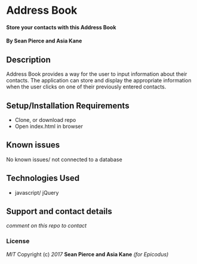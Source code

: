 # Address Book
#### Store your contacts with this Address Book
#### By Sean Pierce and Asia Kane

## Description
Address Book provides a way for the user to input information about their contacts. The application can store and display the appropriate information when the user clicks on one of their previously entered contacts.

## Setup/Installation Requirements
* Clone, or download repo
* Open index.html in browser

## Known issues
No known issues/ not connected to a database
## Technologies Used
* javascript/ jQuery
## Support and contact details
_comment on this repo to contact_
### License
_MIT_
Copyright (c) _2017_ **Sean Pierce and Asia Kane** _(for Epicodus)_
